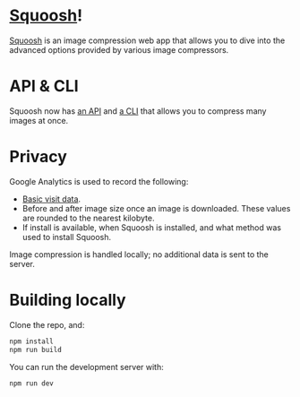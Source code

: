 # [Squoosh]!

[Squoosh] is an image compression web app that allows you to dive into the advanced options provided
by various image compressors.

# API & CLI

Squoosh now has [an API](https://github.com/GoogleChromeLabs/squoosh/tree/dev/api) and [a CLI](https://github.com/GoogleChromeLabs/squoosh/tree/dev/cli) that allows you to compress many images at once.

# Privacy

Google Analytics is used to record the following:

- [Basic visit data](https://support.google.com/analytics/answer/6004245?ref_topic=2919631).
- Before and after image size once an image is downloaded. These values are rounded to the nearest
  kilobyte.
- If install is available, when Squoosh is installed, and what method was used to install Squoosh.

Image compression is handled locally; no additional data is sent to the server.

# Building locally

Clone the repo, and:

```sh
npm install
npm run build
```

You can run the development server with:

```sh
npm run dev
```

[squoosh]: https://squoosh.app
